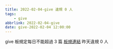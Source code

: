 ```yaml
---
title: 2022-02-04-give 違規 0 人
tags:
    - give
abbrlink: 2022-02-04-give
date: give-2022-02-04 12:00:00
---
```

give 板規定每日不能超過 3 篇 [板規連結](https://www.ptt.cc/bbs/give/M.1612495900.A.C32.html)
昨天違規 0 人